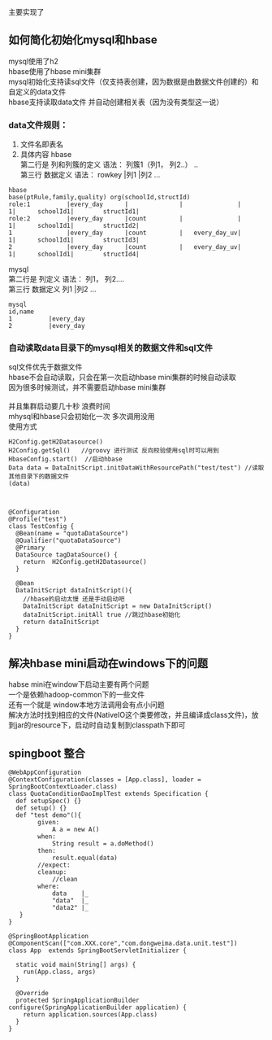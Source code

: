 主要实现了
## 如何简化初始化mysql和hbase
mysql使用了h2 <br/>
hbase使用了hbase mini集群  <br/>
mysql初始化支持读sql文件（仅支持表创建，因为数据是由数据文件创建的）和自定义的data文件  <br/>
hbase支持读取data文件 并自动创建相关表（因为没有类型这一说） <br/>

### data文件规则：
1. 文件名即表名
2. 具体内容
hbase   <br/>
第二行是 列和列簇的定义 语法： 列簇1（列1，   列2..）   ..   <br/>
第三行 数据定义 语法：  rowkey              |列1      |列2 ...      <br/>
```
hbase
base(ptRule,family,quality) org(schoolId,structId)
role:1          |every_day      |              |               |             1|      schoolId1|        structId1|
role:2          |every_day      |count         |               |             1|      schoolId1|        structId2|
1               |every_day      |count         |   every_day_uv|             1|      schoolId1|        structId3|
2               |every_day      |count         |   every_day_uv|             1|      schoolId1|        structId4|
```
mysql     <br/>
第二行是 列定义 语法：    列1，    列2....       <br/>
第三行 数据定义           列1       |列2 ...       <br/>
```
mysql
id,name
1          |every_day
2          |every_day
```
### 自动读取data目录下的mysql相关的数据文件和sql文件
sql文件优先于数据文件  <br/>
hbase不会自动读取，只会在第一次启动hbase mini集群的时候自动读取   <br/>
因为很多时候测试，并不需要启动hbase mini集群 <br/>  
并且集群启动要几十秒 浪费时间  <br/>
mhysql和hbase只会初始化一次 多次调用没用   <br/>
使用方式
```
H2Config.getH2Datasource()   
H2Config.getSql()   //groovy 进行测试 反向校验使用sql时可以用到
HbaseConfig.start()  //启动hbase 
Data data = DataInitScript.initDataWithResourcePath("test/test") //读取其他目录下的数据文件
(data)

 

```
```
@Configuration
@Profile("test")
class TestConfig {
  @Bean(name = "quotaDataSource")
  @Qualifier("quotaDataSource")
  @Primary
  DataSource tagDataSource() {
    return  H2Config.getH2Datasource()
  }

  @Bean
  DataInitScript dataInitScript(){
    //hbase的启动太慢 还是手动启动吧
    DataInitScript dataInitScript = new DataInitScript()
    dataInitScript.initAll true //跳过hbase初始化
    return dataInitScript
  }
}
```
## 解决hbase mini启动在windows下的问题
habse mini在window下启动主要有两个问题  <br/>
一个是依赖hadoop-common下的一些文件     <br/>
还有一个就是 window本地方法调用会有点小问题   <br/>
解决方法时找到相应的文件(NativeIO这个类要修改，并且编译成class文件)，放到jar的resource下，启动时自动复制到classpath下即可

## spingboot 整合
```
@WebAppConfiguration
@ContextConfiguration(classes = [App.class], loader = SpringBootContextLoader.class)
class QuotaConditionDaoImplTest extends Specification {
  def setupSpec() {}
  def setup() {}
  def "test demo"(){
        given:
            A a = new A()
        when:
            String result = a.doMethod()
        then:
            result.equal(data)
        //expect:
        cleanup:
            //clean
        where:
            data    |_
            "data"  |_
            "data2" |_
   }
}

@SpringBootApplication
@ComponentScan(["com.XXX.core","com.dongweima.data.unit.test"])
class App  extends SpringBootServletInitializer {

  static void main(String[] args) {
    run(App.class, args)
  }

  @Override
  protected SpringApplicationBuilder configure(SpringApplicationBuilder application) {
    return application.sources(App.class)
  }
}
```
